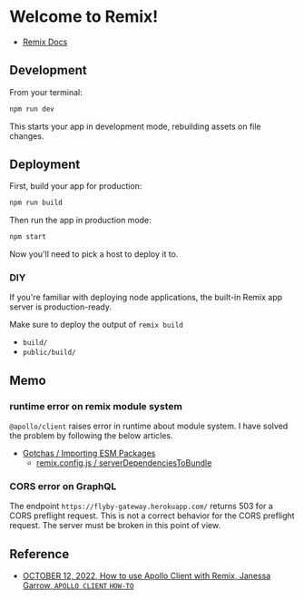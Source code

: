 # Welcome to Remix!

- [Remix Docs](https://remix.run/docs)

## Development

From your terminal:

```sh
npm run dev
```

This starts your app in development mode, rebuilding assets on file changes.

## Deployment

First, build your app for production:

```sh
npm run build
```

Then run the app in production mode:

```sh
npm start
```

Now you'll need to pick a host to deploy it to.

### DIY

If you're familiar with deploying node applications, the built-in Remix app server is production-ready.

Make sure to deploy the output of `remix build`

- `build/`
- `public/build/`

## Memo
### runtime error on remix module system

`@apollo/client` raises error in runtime about module system.
I have solved the problem by following the below articles.

- [Gotchas / Importing ESM Packages](https://remix.run/docs/en/main/guides/gotchas#importing-esm-packages)
  - [remix.config.js / serverDependenciesToBundle](https://remix.run/docs/en/main/file-conventions/remix-config#serverdependenciestobundle)

### CORS error on GraphQL 
The endpoint `https://flyby-gateway.herokuapp.com/` returns 503 for a CORS preflight request.
This is not a correct behavior for the CORS preflight request.
The server must be broken in this point of view.

## Reference

- [OCTOBER 12, 2022, How to use Apollo Client with Remix, Janessa Garrow, `APOLLO CLIENT` `HOW-TO`](https://www.apollographql.com/blog/apollo-client/how-to-use-apollo-client-with-remix/)

